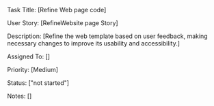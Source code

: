 Task Title: [Refine Web page code]

User Story: [RefineWebsite page Story]

Description: [Refine the web template based on user feedback, making necessary changes to improve its usability and accessibility.]

Assigned To: []

Priority: [Medium]

Status: ["not started"]

Notes: []